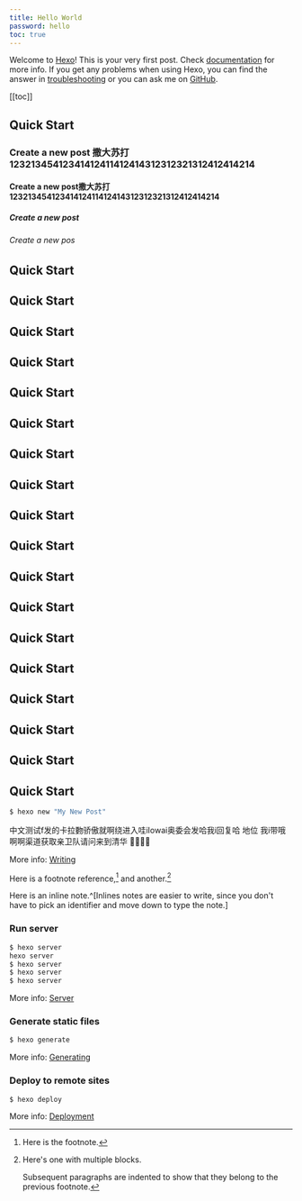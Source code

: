 ```yaml
---
title: Hello World
password: hello
toc: true
---
```

Welcome to [Hexo](https://hexo.io/)! This is your very first post. Check [documentation](https://hexo.io/docs/) for more info. If you get any problems when using Hexo, you can find the answer in [troubleshooting](https://hexo.io/docs/troubleshooting.html) or you can ask me on [GitHub](https://github.com/hexojs/hexo/issues).

[[toc]]

## Quick Start

### Create a new post 撒大苏打 12321345412341412411412414312312321312412414214

#### Create a new post撒大苏打 12321345412341412411412414312312321312412414214

##### Create a new post

###### Create a new pos

## Quick Start

## Quick Start

## Quick Start

## Quick Start

## Quick Start

## Quick Start

## Quick Start

## Quick Start

## Quick Start

## Quick Start

## Quick Start

## Quick Start

## Quick Start

## Quick Start

## Quick Start

## Quick Start

## Quick Start

## Quick Start

``` bash
$ hexo new "My New Post"
```
中文测试f发的卡拉覅骄傲就啊绕进入哇iIowai奥委会发哈我i回复哈 地位 我i带哦啊啊渠道获取亲卫队请问来到清华
💯:1234::new_moon::yum:

More info: [Writing](https://hexo.io/docs/writing.html)

Here is a footnote reference,[^1] and another.[^longnote]

[^1]: Here is the footnote.

[^longnote]: Here's one with multiple blocks.

    Subsequent paragraphs are indented to show that they
belong to the previous footnote.


Here is an inline note.^[Inlines notes are easier to write, since
you don't have to pick an identifier and move down to type the
note.]

### Run server

``` bash
$ hexo server
hexo server
$ hexo server
$ hexo server
$ hexo server
```

More info: [Server](https://hexo.io/docs/server.html)

### Generate static files

``` bash
$ hexo generate
```

More info: [Generating](https://hexo.io/docs/generating.html)

### Deploy to remote sites

``` bash
$ hexo deploy
```

More info: [Deployment](https://hexo.io/docs/one-command-deployment.html)
